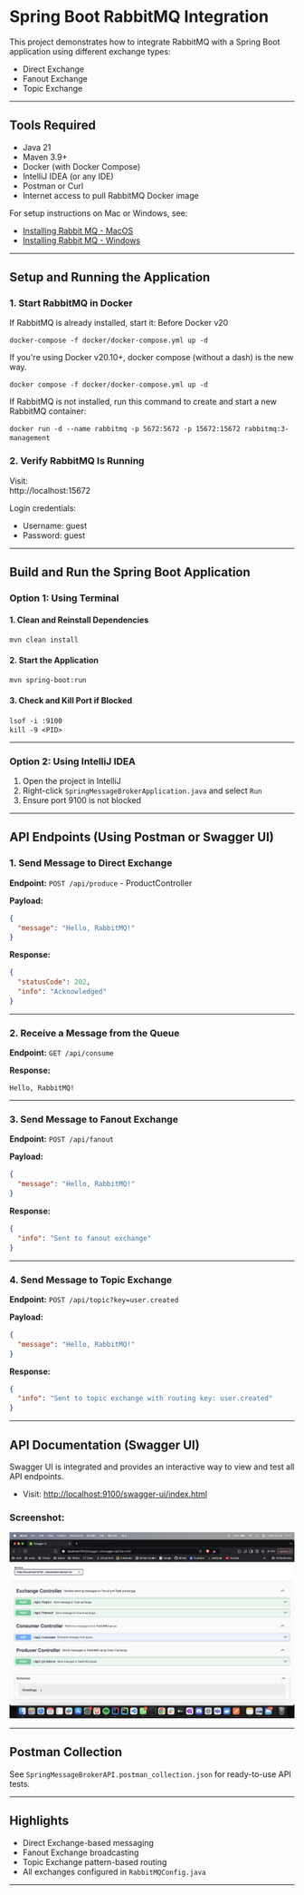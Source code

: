 # Spring Boot RabbitMQ Integration

This project demonstrates how to integrate RabbitMQ with a Spring Boot application using different exchange types:
- Direct Exchange
- Fanout Exchange
- Topic Exchange

---

## Tools Required

- Java 21
- Maven 3.9+
- Docker (with Docker Compose)
- IntelliJ IDEA (or any IDE)
- Postman or Curl
- Internet access to pull RabbitMQ Docker image

For setup instructions on Mac or Windows, see:
- [Installing Rabbit MQ - MacOS](https://scribehow.com/shared/Installing_Rabbit_MQ__MacOS__Sr5zdWkDTmywQAU0zb1BZw)
- [Installing Rabbit MQ - Windows](https://scribehow.com/shared/Installing_Rabbit_MQ__Windows__FSQhxP9dRSu-yEzc-D9Hpw)

---

## Setup and Running the Application

### 1. Start RabbitMQ in Docker
If RabbitMQ is already installed, start it:
Before Docker v20
```
docker-compose -f docker/docker-compose.yml up -d
```
If you're using Docker v20.10+, docker compose (without a dash) is the new way.
```
docker compose -f docker/docker-compose.yml up -d
```

If RabbitMQ is not installed, run this command to create and start a new RabbitMQ container:
```
docker run -d --name rabbitmq -p 5672:5672 -p 15672:15672 rabbitmq:3-management
```

### 2. Verify RabbitMQ Is Running
Visit:  
http://localhost:15672

Login credentials:
- Username: guest
- Password: guest

---

## Build and Run the Spring Boot Application

### Option 1: Using Terminal

#### 1. Clean and Reinstall Dependencies
```
mvn clean install
```

#### 2. Start the Application
```
mvn spring-boot:run
```

#### 3. Check and Kill Port if Blocked
```
lsof -i :9100
kill -9 <PID>
```

---

### Option 2: Using IntelliJ IDEA

1. Open the project in IntelliJ
2. Right-click `SpringMessageBrokerApplication.java` and select `Run`
3. Ensure port 9100 is not blocked

---

## API Endpoints (Using Postman or Swagger UI)

### 1. Send Message to Direct Exchange

**Endpoint:** `POST /api/produce` - ProductController

**Payload:**
```json
{
  "message": "Hello, RabbitMQ!"
}
```

**Response:**
```json
{
  "statusCode": 202,
  "info": "Acknowledged"
}
```

---

### 2. Receive a Message from the Queue

**Endpoint:** `GET /api/consume`

**Response:**
```
Hello, RabbitMQ!
```

---

### 3. Send Message to Fanout Exchange

**Endpoint:** `POST /api/fanout`

**Payload:**
```json
{
  "message": "Hello, RabbitMQ!"
}
```

**Response:**
```json
{
  "info": "Sent to fanout exchange"
}
```

---

### 4. Send Message to Topic Exchange

**Endpoint:** `POST /api/topic?key=user.created`

**Payload:**
```json
{
  "message": "Hello, RabbitMQ!"
}
```

**Response:**
```json
{
  "info": "Sent to topic exchange with routing key: user.created"
}
```

---

## API Documentation (Swagger UI)

Swagger UI is integrated and provides an interactive way to view and test all API endpoints.

- Visit: [http://localhost:9100/swagger-ui/index.html](http://localhost:9100/swagger-ui/index.html)

### Screenshot:

![Swagger UI Screenshot](docs/swagger-ui-screenshot.png)

---

## Postman Collection

See `SpringMessageBrokerAPI.postman_collection.json` for ready-to-use API tests.

---

## Highlights

- Direct Exchange-based messaging
- Fanout Exchange broadcasting
- Topic Exchange pattern-based routing
- All exchanges configured in `RabbitMQConfig.java`

---

